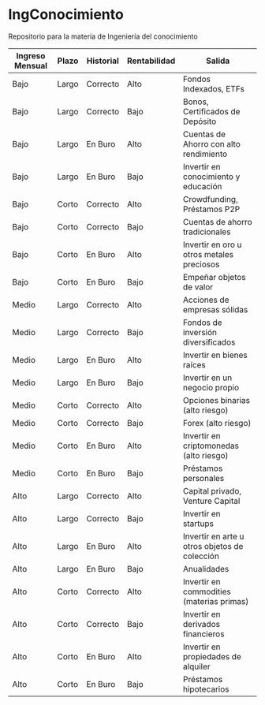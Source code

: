 # IngConocimiento
Repositorio para la materia de Ingeniería del conocimiento

| Ingreso Mensual | Plazo | Historial | Rentabilidad | Salida                                              |
|-----------------|-------|-----------|--------------|-----------------------------------------------------|
| Bajo            | Largo | Correcto  | Alto         | Fondos Indexados, ETFs                              |
| Bajo            | Largo | Correcto  | Bajo         | Bonos, Certificados de Depósito                     |
| Bajo            | Largo | En Buro   | Alto         | Cuentas de Ahorro con alto rendimiento              |
| Bajo            | Largo | En Buro   | Bajo         | Invertir en conocimiento y educación                |
| Bajo            | Corto | Correcto  | Alto         | Crowdfunding, Préstamos P2P                         |
| Bajo            | Corto | Correcto  | Bajo         | Cuentas de ahorro tradicionales                     |
| Bajo            | Corto | En Buro   | Alto         | Invertir en oro u otros metales preciosos           |
| Bajo            | Corto | En Buro   | Bajo         | Empeñar objetos de valor                            |
| Medio           | Largo | Correcto  | Alto         | Acciones de empresas sólidas                        |
| Medio           | Largo | Correcto  | Bajo         | Fondos de inversión diversificados                  |
| Medio           | Largo | En Buro   | Alto         | Invertir en bienes raíces                           |
| Medio           | Largo | En Buro   | Bajo         | Invertir en un negocio propio                       |
| Medio           | Corto | Correcto  | Alto         | Opciones binarias (alto riesgo)                     |
| Medio           | Corto | Correcto  | Bajo         | Forex (alto riesgo)                                 |
| Medio           | Corto | En Buro   | Alto         | Invertir en criptomonedas (alto riesgo)             |
| Medio           | Corto | En Buro   | Bajo         | Préstamos personales                                |
| Alto            | Largo | Correcto  | Alto         | Capital privado, Venture Capital                    |
| Alto            | Largo | Correcto  | Bajo         | Invertir en startups                                |
| Alto            | Largo | En Buro   | Alto         | Invertir en arte u otros objetos de colección       |
| Alto            | Largo | En Buro   | Bajo         | Anualidades                                         |
| Alto            | Corto | Correcto  | Alto         | Invertir en commodities (materias primas)           |
| Alto            | Corto | Correcto  | Bajo         | Invertir en derivados financieros                   |
| Alto            | Corto | En Buro   | Alto         | Invertir en propiedades de alquiler                 |
| Alto            | Corto | En Buro   | Bajo         | Préstamos hipotecarios                              |
